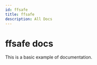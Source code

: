 ```yaml
---
id: ffsafe
title: ffsafe
description: All Docs
---
```


# ffsafe docs

This is a basic example of documentation.
